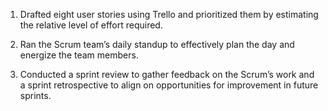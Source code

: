1. Drafted eight user stories using Trello and prioritized them by estimating the relative level of effort required.

2. Ran the Scrum team’s daily standup to effectively plan the day and energize the team members.

3. Conducted a sprint review to gather feedback on the Scrum’s work and a sprint retrospective to align on opportunities for improvement in future sprints.
